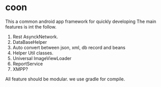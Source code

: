 # coon
This a common android app framework for quickly developing
The main features is int the follow.
1. Rest AsynckNetwork.
2. DataBaseHelper
3. Auto convert between json, xml, db record and beans
4. Helper Util classes.
5. Universal ImageViewLoader
6. ReportService
7. XMPP?

All feature should be modular. we use gradle for compile.
